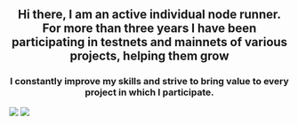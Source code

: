 <h2 align="center">Hi there, I am an active individual node runner. 
  For more than three years I have been participating in testnets and mainnets of various projects, helping them grow</h2>

  
<h3 align="center">I constantly improve my skills and strive to bring value to every project in which I participate.</h3>




<img src="https://i.ibb.co/9swQkH6/Mainnets.jpg"/>
<img src="https://i.ibb.co/5c9hRjg/222.jpg" />
